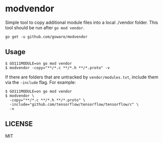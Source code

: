 modvendor
=========

Simple tool to copy additional module files into a local ./vendor folder. This
tool should be run after `go mod vendor`.

`go get -u github.com/goware/modvendor`

## Usage

```
$ GO111MODULE=on go mod vendor
$ modvendor -copy="**/*.c **/*.h **/*.proto" -v
```

If there are folders that are untracked by `vendor/modules.txt`, include them
via the `-include` flag. For example:

```
$ GO111MODULE=on go mod vendor
$ modvendor \
  -copy="**/*.c **/*.h **/*.proto" \
  -include="github.com/tensorflow/tensorflow/tensorflow/c" \
  -v
```

## LICENSE

MIT
